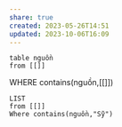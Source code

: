 ```yaml
---
share: true
created: 2023-05-26T14:51
updated: 2023-10-06T16:09
---
```

```dataview
table nguồn
from [[]] 
```
WHERE contains(nguồn,[[]])
```dataview
LIST 
from [[]] 
Where contains(nguồn,"Sỹ")
```
